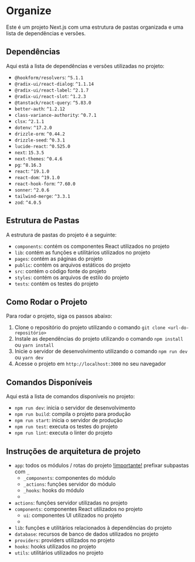 # Organize

Este é um projeto Next.js com uma estrutura de pastas organizada e uma lista de dependências e versões.

## Dependências

Aqui está a lista de dependências e versões utilizadas no projeto:

- `@hookform/resolvers`: `^5.1.1`
- `@radix-ui/react-dialog`: `^1.1.14`
- `@radix-ui/react-label`: `^2.1.7`
- `@radix-ui/react-slot`: `^1.2.3`
- `@tanstack/react-query`: `^5.83.0`
- `better-auth`: `^1.2.12`
- `class-variance-authority`: `^0.7.1`
- `clsx`: `^2.1.1`
- `dotenv`: `^17.2.0`
- `drizzle-orm`: `^0.44.2`
- `drizzle-seed`: `^0.3.1`
- `lucide-react`: `^0.525.0`
- `next`: `15.3.5`
- `next-themes`: `^0.4.6`
- `pg`: `^8.16.3`
- `react`: `^19.1.0`
- `react-dom`: `^19.1.0`
- `react-hook-form`: `^7.60.0`
- `sonner`: `^2.0.6`
- `tailwind-merge`: `^3.3.1`
- `zod`: `^4.0.5`

## Estrutura de Pastas

A estrutura de pastas do projeto é a seguinte:

- `components`: contém os componentes React utilizados no projeto
- `lib`: contém as funções e utilitários utilizados no projeto
- `pages`: contém as páginas do projeto
- `public`: contém os arquivos estáticos do projeto
- `src`: contém o código fonte do projeto
- `styles`: contém os arquivos de estilo do projeto
- `tests`: contém os testes do projeto

## Como Rodar o Projeto

Para rodar o projeto, siga os passos abaixo:

1. Clone o repositório do projeto utilizando o comando `git clone <url-do-repositório>`
2. Instale as dependências do projeto utilizando o comando `npm install` ou `yarn install`
3. Inicie o servidor de desenvolvimento utilizando o comando `npm run dev` ou `yarn dev`
4. Acesse o projeto em `http://localhost:3000` no seu navegador

## Comandos Disponíveis

Aqui está a lista de comandos disponíveis no projeto:

- `npm run dev`: inicia o servidor de desenvolvimento
- `npm run build`: compila o projeto para produção
- `npm run start`: inicia o servidor de produção
- `npm run test`: executa os testes do projeto
- `npm run lint`: executa o linter do projeto

## Instruções de arquitetura de projeto

- `app`: todos os módulos / rotas do projeto
  [!importante!]() prefixar subpastas com `_`
  - `_components`: componentes do módulo
  - `_actions`: funções servidor do módulo
  - `_hooks`: hooks do módulo
  -
- `actions`: funções servidor utilizadas no projeto
- `components`: componentes React utilizados no projeto
  - `ui`: componentes UI utilizados no projeto
  -
- `lib`: funções e utilitários relacionados à dependências do projeto
- `database`: recursos de banco de dados utilizados no projeto
- `providers`: providers utilizados no projeto
- `hooks`: hooks utilizados no projeto
- `utils`: utilitários utilizados no projeto
